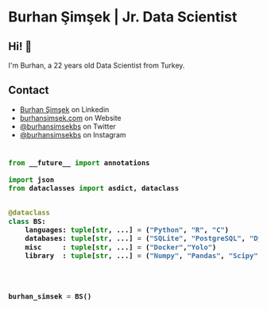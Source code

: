 # Burhan Şimşek | Jr. Data Scientist
## Hi! 👋
I'm Burhan, a 22 years old Data Scientist from Turkey.

## Contact
- [Burhan Şimşek](https://www.linkedin.com/in/burhansimsek) on Linkedin
- [burhansimsek.com](http://burhansimsek.com) on Website
- [@burhansimsekbs](https://twitter.com/burhansimsekbs) on Twitter
- [@burhansimsekbs](https://instagram.com/burhansimsekbs) on Instagram

<!-- Zero width character is used to put extra blank lines before and after code -->

<h3>
    
```python
​
from __future__ import annotations

import json
from dataclasses import asdict, dataclass


@dataclass
class BS:
    languages: tuple[str, ...] = ("Python", "R", "C")
    databases: tuple[str, ...] = ("SQLite", "PostgreSQL", "DynamoDB", "MSSQL")
    misc     : tuple[str, ...] = ("Docker","Yolo")
    library  : tuple[str, ...] = ("Numpy", "Pandas", "Scipy", "Sklearn","Tensorflow","OpenCv")




burhan_simsek = BS()
​
```
</h3>

